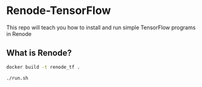 # Renode-TensorFlow
This repo will teach you how to install and run simple TensorFlow programs in Renode

## What is Renode?

```bash
docker build -t renode_tf .
```

```bash
./run.sh
```